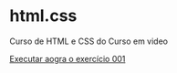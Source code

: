# html.css
Curso de HTML e CSS do Curso em video

<a href="https://gui-o-nog.github.io/html.css/exercicios/ex001/index.html">Executar aogra o exercício 001</a>